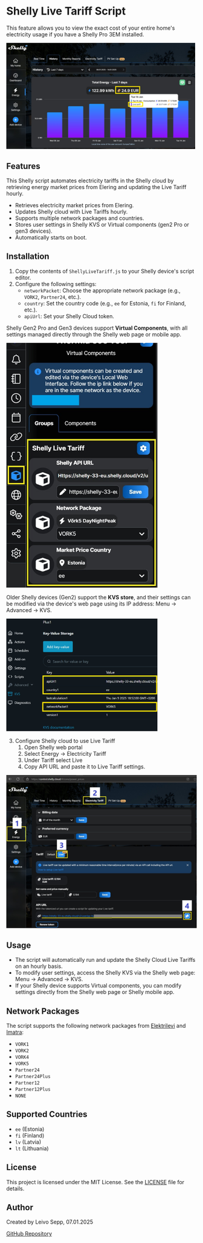 # Shelly Live Tariff Script

This feature allows you to view the exact cost of your entire home's electricity usage if you have a Shelly Pro 3EM installed.

<img src="images/TotalEnergyUsage.jpg" alt="Shelly Live Tariff" width="500">

## Features

This Shelly script automates electricity tariffs in the Shelly cloud by retrieving energy market prices from Elering and updating the Live Tariff hourly.

- Retrieves electricity market prices from Elering.
- Updates Shelly cloud with Live Tariffs hourly.
- Supports multiple network packages and countries.
- Stores user settings in Shelly KVS or Virtual components (gen2 Pro or gen3 devices).
- Automatically starts on boot.

## Installation

1. Copy the contents of `ShellyLiveTariff.js` to your Shelly device's script editor.
2. Configure the following settings:
   - `networkPacket`: Choose the appropriate network package (e.g., `VORK2`, `Partner24`, etc.).
   - `country`: Set the country code (e.g., `ee` for Estonia, `fi` for Finland, etc.).
   - `apiUrl`: Set your Shelly Cloud token.

Shelly Gen2 Pro and Gen3 devices support **Virtual Components**, with all settings managed directly through the Shelly web page or mobile app.

<img src="images/ShellyVirtualCompLiveTariff.jpg" alt="Enable Shelly Live Tariff" width="400">

Older Shelly devices (Gen2) support the **KVS store**, and their settings can be modified via the device's web page using its IP address: Menu → Advanced → KVS.

<img src="images/KvsLiveTariff.jpg" alt="Enable Shelly Live Tariff" width="400">

3. Configure Shelly cloud to use Live Tariff
   1. Open Shelly web portal
   2. Select Energy -> Electricity Tariff
   3. Under Tariff select Live
   4. Copy API URL and paste it to Live Tariff settings.

<img src="images/EnableShellyLiveTariff.jpg" alt="Enable Shelly Live Tariff" width="750">


## Usage

- The script will automatically run and update the Shelly Cloud Live Tariffs on an hourly basis.
- To modify user settings, access the Shelly KVS via the Shelly web page: Menu → Advanced → KVS.
- If your Shelly device supports Virtual components, you can modify settings directly from the Shelly web page or Shelly mobile app.

## Network Packages

The script supports the following network packages from [Elektrilevi](https://elektrilevi.ee/en/vorguleping/vorgupaketid/eramu) and [Imatra](https://imatraelekter.ee/vorguteenus/vorguteenuse-hinnakirjad/):

- `VORK1`
- `VORK2`
- `VORK4`
- `VORK5`
- `Partner24`
- `Partner24Plus`
- `Partner12`
- `Partner12Plus`
- `NONE`

## Supported Countries

- `ee` (Estonia)
- `fi` (Finland)
- `lv` (Latvia)
- `lt` (Lithuania)

## License

This project is licensed under the MIT License. See the [LICENSE](LICENSE) file for details.

## Author

Created by Leivo Sepp, 07.01.2025

[GitHub Repository](https://github.com/LeivoSepp/Shelly-Live-Tariff)